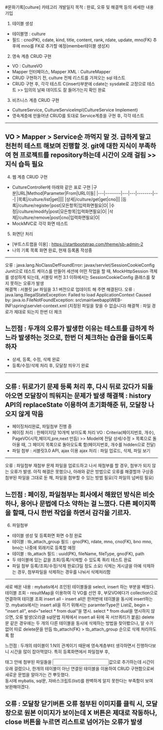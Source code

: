 #문화기록[culture] 카테고리 개발일지 
목적 : 완료, 오류 및 해결책 등의 세세한 내용 기입
1. 테이블 생성
- 테이블명 : culture 
- 필드 : cno(PK), cdate, kind, title, content, rank, rdate, update, mno(FK) 
         추후에 mno를 FK로 추가할 예정(member테이블 생성X) 
2. 영속 계층 CRUD 구현 
- VO : CultureVO 
- Mapper 인터페이스, Mapper XML : CultureMapper
- CRUD 구현하기 전, culture 전체 리스트를 가져오는 sql 테스트 
- CRUD 구현 후, 각각 테스트
  C(insert)부분에 cdate는 sysdate로 고정으로 테스트 >> 임의의 날짜 데이트도 잘 들어가는지 확인 완료
3. 비즈니스 계층 CRUD 구현 
- CultureService, CultureServiceImpl(CultureService Implement)
- 영속계층에 만들어낸 CRUD를 토대로 Service계층을 구현 후, 각각 테스트 
----------------------------------------------------------------------------------------
VO > Mapper > Service순 까먹지 말 것. 
급하게 말고 천천히 테스트 해보며 진행할 것. 
git에 대한 지식이 부족하여 현 프로젝트를 repository하는데 시간이 오래 걸림 >> 지식 습득 필요 
----------------------------------------------------------------------------------------
4. 웹 계층 CRUD 구현 
- CultureController에 아래와 같은 표로 구현 
|구분|URL|Method|Parameter|From|URL이동|
|---|--------|---|---|--------|---|
|목록|/culture/list|get||||
|상세|/culture/get|get|cno|||
|등록|/culture/register|post|모든항목|입력화면필요|O|
|수정|/culture/modify|post|모든항목|입력화면필요|O|
|삭제|/culture/remove|post|cno|입력화면필요|O|
- MockMVC로 각각 화면 테스트 
5. 화면단 처리 
- [부트스트랩을 이용] : https://startbootstrap.com/theme/sb-admin-2
- 나의 기록 목록 화면 완료, 현재 등록폼 작성중 
----------------------------------------------------------------------------------------
오류 : java.lang.NoClassDefFoundError: javax/servlet/SessionCookieConfig
Junit으로 테스트 케이스를 만들어 세션에 어떤 작업을 할 때, MockHttpSession 객체를 생성하게 되는데, 서블릿 버전 3.1 이하에서는 SessionCookieConfig 클래스를 찾지 못하는 오류가 발생  
해결책 : 서블릿 jar 파일을 3.1 버전으로 업데이트 해 주면 해결된다.
오류 : java.lang.IllegalStateException: Failed to load ApplicationContext
Caused by: java.io.FileNotFoundException: src\main\webapp\WEB-INF\spring\servlet-context.xml (지정된 파일을 찾을 수 없습니다)
해결책 : 파일 경로가 제대로 되는지 한번 더 체크 

느낀점 : 두개의 오류가 발생한 이유는 테스트를 급하게 하느라 발생하는 것으로, 한번 더 체크하는 습관을 들이도록 하자
----------------------------------------------------------------------------------------
- 상세, 등록, 수정, 삭제 완료 
- 등록/수정/삭제 처리 후, 모달창 띄우기 완료 
----------------------------------------------------------------------------------------
오류 : 뒤로가기 문제 
등록 처리 후, 다시 뒤로 갔다가 되돌아오면 모달창이 띄워지는 문제가 발생
해결책 : history API의 replaceState 이용하여 초기화해준 뒤, 모달창 나오지 않게 막음  
----------------------------------------------------------------------------------------
- 페이징처리완료, 파일첨부 진행 중 
- 페이징 처리 : 한페이지당 10개씩 보이도록 처리 
VO : Criteria(페이지번호, 개수), PageVO(시작,페이지,pre,next 만듬) >> Model에 전달 
상세/수정 > 목록으로 돌아올 때, 그 페이지 목록으로 돌아오도록 함(페이지번호, 개수를 hidden으로 전달)
- 파일 첨부 : 서블릿3.0 API, ajax 이용 
ajax 처리 : 파일 업로드, 삭제, 파일 보기  
----------------------------------------------------------------------------------------
오류 : 파일첨부 재첨부 문제 
파일을 업로드하고 나서 재첨부를 할 경우, 첨부가 되지 않는 오류가 발생. 
아직 해결은 못했으나, 아래와 같은 방법으로 오류를 해결할까 구상중
첨부된 파일을 그대로 둔 채, 파일을 첨부할 수 있는 방법 필요(각 파일의 넘버링 필요)

느낀점 : 페이징, 파일첨부는 회사에서 해왔던 방식은 비슷하나, 용어나 문법에 다소 약하는 걸 느꼈다. 
다른 페이지쪽을 할때, 다시 한번 작업을 하면서 감각을 기르자.   
----------------------------------------------------------------------------------------
6. 파일첨부
- 테이블 생성 및 등록화면 화면 수정 완료 
- 테이블 : tb_attach_group
  필드   : gno(PK), rdate, mno, cno(FK), bno
           mno, bno는 나중에 외래키로 등록할 예정 
- 테이블 : tb_attach 
  필드   : uuid(PK), fileName, fileType, gno(FK), path
- 두 테이블에 있는 값을 조회/등록/삭제할 수 있도록 쿼리 테스트 완료 
- 파일 첨부 등록/조회/수정/삭제 완료(3일 정도 소요)
삭제는 게시글을 아예 삭제하는 경우, 첨부파일을 삭제하는 경우를 나눠서 삭제처리함 
----------------------------------------------------------------------------------------
새로 배운 내용 : mybatis에서 조인된 테이블들을 select, insert 하는 부분을 배웠다. 
테이블 조회 - resultMap을 이용하여 각 VO를 선언 후, 부모VO에다가 collection으로 연결하여 테이블 조회
insert all - insert all은 한꺼번에 테이블을 동시에 insert하는 것. 
mybatis에서는 insert all을 하기 위해서는 paramterType은 List로, begin = "insert all", end="select * from dual"을 명시.
select * from dual을 명시하지 않으면, 오류 발생(오라클 sql문법 자체에서 insert all 뒤에 꼭 서브쿼리가 붙음)
delete문 같은 경우에는 두 개의 다른 테이블을 동시에 삭제하는 방법을 찾아봤으나, 알 수가 없어 따로 delete문을 만듬
tb_attach(FK) > tb_attach_group 순으로 삭제 처리하도록 함  

느낀점 : 두개의 테이블이 1:N의 관계이기 때문에 영속계층부터 생각하면서 진행하다보니 시간을 많이 잡아먹었다. 
특히 등록화면에서 파일첨부 후, <form>태그 안에 첨부된 파일들을 <input>값으로 추가하는데 시간이 오래 걸렸으나, 
한개의 테이블이 아닌 연결된 테이블을 이용하여 CRUD 구현함으로써 새로운 문법을 알아가는 건 뿌듯했다.  
동시에 mybatis, sql문, 자바스크립트(list)를 완벽하게 알지 못한다는 부족함이 보여 보완해야겠다.   

오류 : 모달창 닫기버튼 오류 
첨부된 이미지를 클릭 시, 모달창으로 원본 이미지가 보이는데 X 버튼은 제대로 작동하나, close 버튼을 누르면 리스트로 넘어가는 
오류가 발생  
----------------------------------------------------------------------------------------

